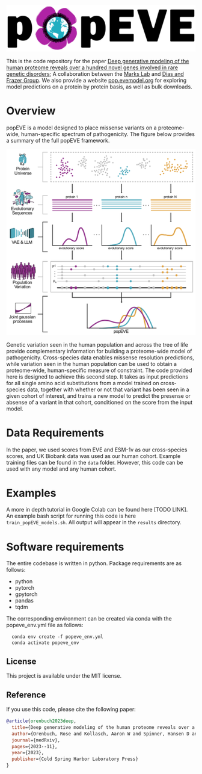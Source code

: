 ![popeve_logo](./figs/popEVE@4x.png)

This is the code repository for the paper [Deep generative modeling of the human proteome reveals over a hundred novel genes involved in rare genetic disorders](https://www.medrxiv.org/content/10.1101/2023.11.27.23299062v1); A collaboration between the [Marks Lab](https://www.deboramarkslab.com/) and [Dias and Frazer Group](https://www.crg.eu/en/programmes-groups/dias-frazer-lab). We also provide a website [pop.evemodel.org](https://pop.evemodel.org/) for exploring model predictions on a protein by protein basis, as well as bulk downloads.

# Overview
popEVE is a model designed to place missense variants on a proteome-wide, human-specific spectrum of pathogenicity. The figure below provides a summary of the full popEVE framework.


<img src="./figs/model_summary.png" alt="Image" width="600">

Genetic variation seen in the human population and across the tree of life provide complementary information for building a proteome-wide model of pathogenicity. Cross-species data enables missense resolution predictions, while variation seen in the human population can be used to obtain a proteome-wide, human-specific measure of constraint. The code provided here is designed to achieve this second step. It takes as input predictions for all single amino acid substitutions from a model trained on cross-species data, together with whether or not that variant has been seen in a given cohort of interest, and trains a new model to predict the presense or absense of a variant in that cohort, conditioned on the score from the input model.

# Data Requirements
In the paper, we used scores from EVE and ESM-1v as our cross-species scores, and UK Biobank data was used as our human cohort. Example training files can be found in the `data` folder. However, this code can be used with any model and any human cohort.

# Examples
A more in depth tutorial in Google Colab can be found here [TODO LINK]. An example bash script for running this code is here `train_popEVE_models.sh`. All output will appear in the `results` directory.

# Software requirements
The entire codebase is written in python. Package requirements are as follows:
  - python
  - pytorch
  - gpytorch
  - pandas
  - tqdm

The corresponding environment can be created via conda with the popeve_env.yml file as follows:
```
  conda env create -f popeve_env.yml
  conda activate popeve_env
```

## License
This project is available under the MIT license.

## Reference
If you use this code, please cite the following paper:
```bibtex
@article{orenbuch2023deep,
  title={Deep generative modeling of the human proteome reveals over a hundred novel genes involved in rare genetic disorders.},
  author={Orenbuch, Rose and Kollasch, Aaron W and Spinner, Hansen D and Shearer, Courtney A and Hopf, Thomas A and Franceschi, Dinko and Dias, Mafalda and Frazer, Jonathan and Marks, Debora S},
  journal={medRxiv},
  pages={2023--11},
  year={2023},
  publisher={Cold Spring Harbor Laboratory Press}
}
```
